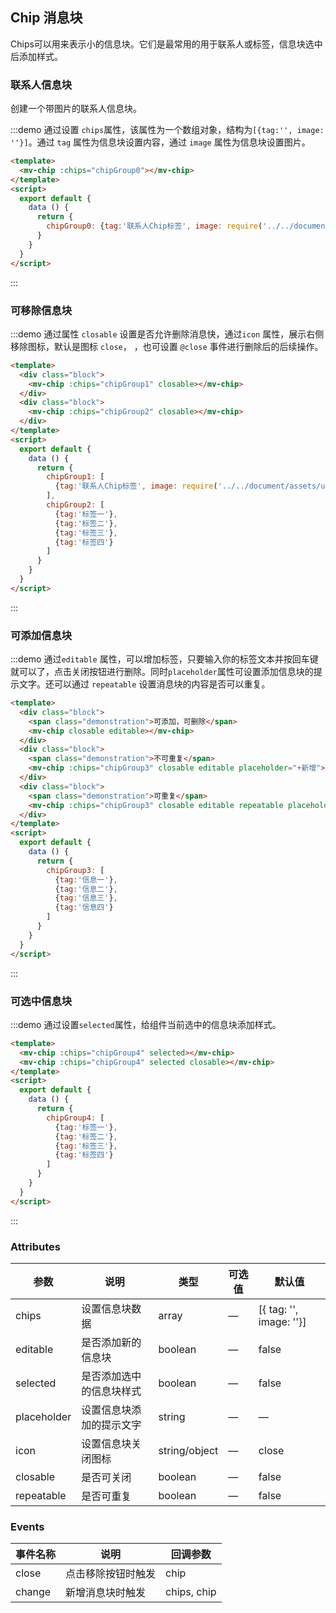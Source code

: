 <script>
  export default {
    data () {
        return {
            chipGroup0: {tag:'联系人Chip标签', image: require('../../document/assets/user.jpg')},
            chipGroup1: [{tag:'联系人Chip标签', image: require('../../document/assets/user.jpg')}],
            chipGroup2: [{tag:'标签一'},{tag:'标签二'},{tag:'标签三'}, {tag:'标签四'}],
            chipGroup3: [{tag:'信息一'},{tag:'信息二'}, {tag:'信息三'},{tag:'信息四'}],
            chipGroup4: [{tag:'标签一'},{tag:'标签二'},{tag:'标签三'}, {tag:'标签四'}]
        }
    },
    mounted () {
      this.$nextTick(_ => {
        let demos = document.querySelectorAll('.source')
        demos[1].style.padding = '0'
        demos[2].style.padding = '0'
      })
    }
  }
</script>

<style>
  .demo-chip .block {
    padding: 30px 24px;
    overflow: hidden;
    border-bottom: 1px solid #eff2f6;
  }
  .demo-chip .block:last-child {
    border-bottom: none;
  }
  .demo-chip .demonstration {
    display: block;
    color: #8492a6;
    font-size: 14px;
    text-align: center;
    margin-bottom: 20px;
  }
</style>

## Chip 消息块

Chips可以用来表示小的信息块。它们是最常用的用于联系人或标签，信息块选中后添加样式。

### 联系人信息块

创建一个带图片的联系人信息块。

:::demo 通过设置 `chips`属性，该属性为一个数组对象，结构为`[{tag:'', image: ''}]`。通过 `tag` 属性为信息块设置内容，通过 `image` 属性为信息块设置图片。

```html
<template>
  <mv-chip :chips="chipGroup0"></mv-chip>
</template>
<script>
  export default {
    data () {
      return {
        chipGroup0: {tag:'联系人Chip标签', image: require('../../document/assets/user.jpg')}
      }
    }
  }
</script>
```
:::

### 可移除信息块

:::demo 通过属性 `closable` 设置是否允许删除消息快，通过`icon` 属性，展示右侧移除图标，默认是图标 `close`， ，也可设置 `@close` 事件进行删除后的后续操作。

```html
<template>
  <div class="block">
    <mv-chip :chips="chipGroup1" closable></mv-chip>
  </div>
  <div class="block">
    <mv-chip :chips="chipGroup2" closable></mv-chip>
  </div>
</template>
<script>
  export default {
    data () {
      return {
        chipGroup1: [
          {tag:'联系人Chip标签', image: require('../../document/assets/user.jpg')}
        ],
        chipGroup2: [
          {tag:'标签一'},
          {tag:'标签二'},
          {tag:'标签三'},
          {tag:'标签四'}
        ]
      }
    }
  }
</script>
```
:::

### 可添加信息块

:::demo 通过`editable` 属性，可以增加标签，只要输入你的标签文本并按回车键就可以了，点击关闭按钮进行删除。同时`placeholder`属性可设置添加信息块的提示文字。还可以通过 `repeatable` 设置消息块的内容是否可以重复。

```html
<template>
  <div class="block">
    <span class="demonstration">可添加，可删除</span>
    <mv-chip closable editable></mv-chip>
  </div>
  <div class="block">
    <span class="demonstration">不可重复</span>
    <mv-chip :chips="chipGroup3" closable editable placeholder="+新增"></mv-chip>
  </div>
  <div class="block">
    <span class="demonstration">可重复</span>
    <mv-chip :chips="chipGroup3" closable editable repeatable placeholder="+新增"></mv-chip>
  </div>
</template>
<script>
  export default {
    data () {
      return {
        chipGroup3: [
          {tag:'信息一'},
          {tag:'信息二'},
          {tag:'信息三'},
          {tag:'信息四'}
        ]
      }
    }
  }
</script>
```
:::

### 可选中信息块

:::demo 通过设置`selected`属性，给组件当前选中的信息块添加样式。

```html
<template>
  <mv-chip :chips="chipGroup4" selected></mv-chip>
  <mv-chip :chips="chipGroup4" selected closable></mv-chip>
</template>
<script>
  export default {
    data () {
      return {
        chipGroup4: [
          {tag:'标签一'},
          {tag:'标签二'},
          {tag:'标签三'},
          {tag:'标签四'}
        ]
      }
    }
  }
</script>
```
:::

### Attributes
| 参数      | 说明    | 类型      | 可选值       | 默认值   |
|---------- |-------- |---------- |-------------  |-------- |
| chips | 设置信息块数据 | array | — | [{ tag: '', image: ''}] |
| editable | 是否添加新的信息块 | boolean | — | false |
| selected | 是否添加选中的信息块样式 | boolean | — | false |
| placeholder | 设置信息块添加的提示文字 | string | — | — |
| icon | 设置信息块关闭图标 | string/object | — | close |
| closable | 是否可关闭 | boolean | — | false |
| repeatable | 是否可重复 | boolean | — | false |

### Events
| 事件名称      | 说明    | 回调参数      |
|---------- |-------- |---------- |
| close | 点击移除按钮时触发 | chip |
| change | 新增消息块时触发 | chips, chip |



